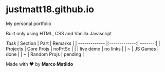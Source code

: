 # justmatt18.github.io

My personal portfolio

Built only using HTML, CSS and Vanilla Javascript

_Task_
| Section | Part | Remarks |
| ------------- |:-------------:| -------:|
| Projects | Core Projs | noPrtSc |
| | live demo | no links |
| ~ | JS Games | done |
| ~ | Random Projs | pending |

Made with :heart: by **Marco Matildo**
